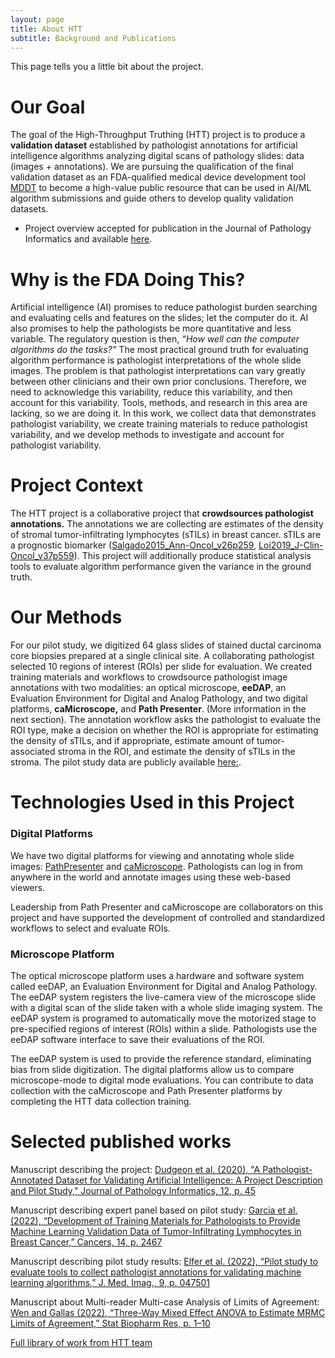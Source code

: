 ```yaml
---
layout: page
title: About HTT
subtitle: Background and Publications
---
```


This page tells you a little bit about the project.

# Our Goal
The goal of the High-Throughput Truthing (HTT) project is to produce a **validation dataset** established by pathologist annotations for artificial intelligence algorithms analyzing digital scans of pathology slides: data (images + annotations). We are pursuing the qualification of the final validation dataset as an FDA-qualified medical device development tool [MDDT](https://ncihub.org/groups/httleadership/wiki/HTTPublicWikiMainPage2021622/HTTPublicMedicalDeviceDevelopmentTool2021621) to become a high-value public resource that can be used in AI/ML algorithm submissions and guide others to develop quality validation datasets. 
 * Project overview accepted for publication in the Journal of Pathology Informatics and available [here](https://arxiv.org/abs/2010.06995).

# Why is the FDA Doing This? 
Artificial intelligence (AI) promises to reduce pathologist burden searching and evaluating cells and features on the slides; let the computer do it. AI also promises to help the pathologists be more quantitative and less variable. The regulatory question is then, *“How well can the computer algorithms do the tasks?”* The most practical ground truth for evaluating algorithm performance is pathologist interpretations of the whole slide images. The problem is that pathologist interpretations can vary greatly between other clinicians and their own prior conclusions. Therefore, we need to acknowledge this variability, reduce this variability, and then account for this variability. Tools, methods, and research in this area are lacking, so we are doing it. In this work, we collect data that demonstrates pathologist variability, we create training materials to reduce pathologist variability, and we develop methods to investigate and account for pathologist variability.

# Project Context 
The HTT project is a collaborative project that **crowdsources pathologist annotations.** The annotations we are collecting are estimates of the density of stromal tumor-infiltrating lymphocytes (sTILs) in breast cancer. sTILs are a prognostic biomarker ([Salgado2015_Ann-Oncol_v26p259](https://doi.org/10.1093/annonc/mdu450), [Loi2019_J-Clin-Oncol_v37p559](https://doi.org/10.1200/jco.18.01010)). This project will additionally produce statistical analysis tools to evaluate algorithm performance given the variance in the ground truth. 

# Our Methods 
For our pilot study, we digitized 64 glass slides of stained ductal carcinoma core biopsies prepared at a single clinical site. A collaborating pathologist selected 10 regions of interest (ROIs) per slide for evaluation. We created training materials and workflows to crowdsource pathologist image annotations with two modalities: an optical microscope, **eeDAP**, an Evaluation Environment for Digital and Analog Pathology, and two digital platforms, **caMicroscope,** and **Path Presenter**. (More information in the next section). The annotation workflow asks the pathologist to evaluate the ROI type, make a decision on whether the ROI is appropriate for estimating the density of sTILs, and if appropriate, estimate amount of tumor-associated stroma in the ROI, and estimate the density of sTILs in the stroma. The pilot study data are publicly available [here:](https://github.com/DIDSR/HTT). 

#  Technologies Used in this Project 
### Digital Platforms 
We have two digital platforms for viewing and annotating whole slide images: [PathPresenter](https://htt.pathpresenter.net/) and [caMicroscope](https://wolf.cci.emory.edu/camic/htt/login.html). Pathologists can log in from anywhere in the world and annotate images using these web-based viewers. 

Leadership from Path Presenter and caMicroscope are collaborators on this project and have supported the development of controlled and standardized workflows to select and evaluate ROIs.

### Microscope Platform  
The optical microscope platform uses a hardware and software system called eeDAP, an Evaluation Environment for Digital and Analog Pathology. The eeDAP system registers the live-camera view of the microscope slide with a digital scan of the slide taken with a whole slide imaging system. The eeDAP system is programed to automatically move the motorized stage to pre-specified regions of interest (ROIs) within a slide. Pathologists use the eeDAP software interface to save their evaluations of the ROI. 

The eeDAP system is used to provide the reference standard, eliminating bias from slide digitization. The digital platforms allow us to compare microscope-mode to digital mode evaluations. You can contribute to data collection with the caMicroscope and Path Presenter platforms by completing the  HTT data collection training.

# Selected published works 
Manuscript describing the project:
[Dudgeon et al. (2020), "A Pathologist-Annotated Dataset for Validating Artificial Intelligence: A Project Description and Pilot Study," Journal of Pathology Informatics, 12, p. 45](https://www.doi.org/10.4103/jpi.jpi_83_20)

Manuscript describing expert panel based on pilot study:
[Garcia et al. (2022), “Development of Training Materials for Pathologists to Provide Machine Learning Validation Data of Tumor-Infiltrating Lymphocytes in Breast Cancer,” Cancers, 14, p. 2467](https://www.doi.org/10.3390/cancers14102467)

Manuscript describing pilot study results:
[Elfer et al. (2022), “Pilot study to evaluate tools to collect pathologist annotations for validating machine learning algorithms,” J. Med. Imag., 9, p. 047501](https://www.doi.org/10.1117/1.JMI.9.4.047501)

Manuscript about Multi-reader Multi-case Analysis of Limits of Agreement:
[Wen and Gallas (2022), “Three-Way Mixed Effect ANOVA to Estimate MRMC Limits of Agreement,” Stat Biopharm Res, p. 1–10](https://www.doi.org/10.1080/19466315.2022.2063169)

[Full library of work from HTT team](https://www.zotero.org/groups/4384613/eedap_studies_presentations_publications_and_studies/library)